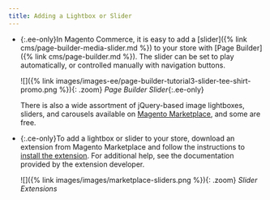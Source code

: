 ```yaml
---
title: Adding a Lightbox or Slider
---
```


- {:.ee-only}In Magento Commerce, it is easy to add a [slider]({% link cms/page-builder-media-slider.md %}) to your store with [Page Builder]({% link cms/page-builder.md %}). The slider can be set to play automatically, or controlled manually with navigation buttons.

   ![]({% link images/images-ee/page-builder-tutorial3-slider-tee-shirt-promo.png %}){: .zoom}
   _Page Builder Slider_{:.ee-only}

   There is also a wide assortment of jQuery-based image lightboxes, sliders, and carousels available on [Magento Marketplace][1], and some are free.

- {:.ce-only}To add a lightbox or slider to your store, download an extension from Magento Marketplace and follow the instructions to [install the extension][2]. For additional help, see the documentation provided by the extension developer.

   ![]({% link images/images/marketplace-sliders.png %}){: .zoom}
   _Slider Extensions_

[1]: https://marketplace.magento.com/catalogsearch/result?cat=8&amp;q=slider&amp;answers=
[2]: https://devdocs.magento.com/extensions/install/
